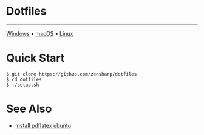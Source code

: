 # Dotfiles

---

[Windows](/os/windows.md)  •  [macOS](/os/macos.md)  •  [Linux](/os/linux)

# Quick Start
```
$ git clone https://github.com/zensharp/dotfiles
$ cd dotfiles
$ ./setup.sh
```

# See Also
* [Install pdflatex ubuntu](https://gist.github.com/rain1024/98dd5e2c6c8c28f9ea9d)

